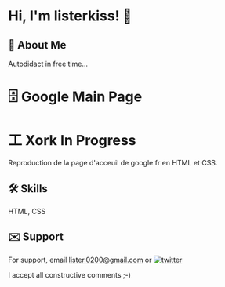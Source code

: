 # Hi, I'm listerkiss! 👋


## 🚀 About Me
Autodidact in free time...

# 🗄️ Google Main Page
# ⼯ Xork In Progress
Reproduction de la page d'acceuil de google.fr en HTML et CSS.

## 🛠 Skills
HTML, CSS


## ✉️ Support

For support, email lister.0200@gmail.com 
or [![twitter](https://img.shields.io/badge/twitter-1DA1F2?style=for-the-badge&logo=twitter&logoColor=white)](https://twitter.com/listerkiss)

I accept all constructive comments ;-) 